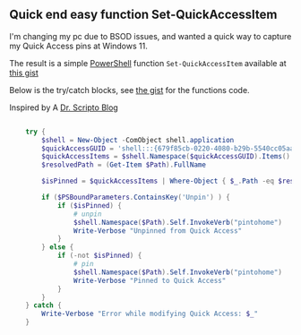 ## Quick end easy function Set-QuickAccessItem

I'm changing my pc due to BSOD issues, and wanted a quick way to capture my Quick Access pins at Windows 11.

The result is a simple [PowerShell](https://learn.microsoft.com/en-us/powershell/) function `Set-QuickAccessItem` available at [this gist](https://gist.github.com/pauljnav/61ab057d2ac50dbd87c0d829936c2b8f)

Below is the try/catch blocks, see [the gist](https://gist.github.com/pauljnav/61ab057d2ac50dbd87c0d829936c2b8f) for the functions code.

Inspired by A [Dr. Scripto Blog](https://devblogs.microsoft.com/scripting/use-powershell-to-work-with-windows-explorer/)

```powershell

    try {
        $shell = New-Object -ComObject shell.application
        $quickAccessGUID = 'shell:::{679f85cb-0220-4080-b29b-5540cc05aab6}'
        $quickAccessItems = $shell.Namespace($quickAccessGUID).Items()
        $resolvedPath = (Get-Item $Path).FullName

        $isPinned = $quickAccessItems | Where-Object { $_.Path -eq $resolvedPath }

        if ($PSBoundParameters.ContainsKey('Unpin') ) {
            if ($isPinned) {
                # unpin
                $shell.Namespace($Path).Self.InvokeVerb("pintohome")
                Write-Verbose "Unpinned from Quick Access"
            }
        } else {
            if (-not $isPinned) {
                # pin
                $shell.Namespace($Path).Self.InvokeVerb("pintohome")
                Write-Verbose "Pinned to Quick Access"
            }
        }
    } catch {
        Write-Verbose "Error while modifying Quick Access: $_"
    }
```
